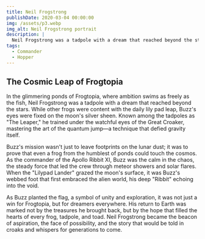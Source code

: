 ```yaml
---
title: Neil Frogstrong
publishDate: 2020-03-04 00:00:00
img: /assets/p3.webp
img_alt: Neil Frogstrong portrait
description: |
  Neil Frogstrong was a tadpole with a dream that reached beyond the stars.
tags:
  - Commander
  - Hopper
---
```


## The Cosmic Leap of Frogtopia
In the glimmering ponds of Frogtopia, where ambition swims as freely as the fish, Neil Frogstrong was a tadpole with a dream that reached beyond the stars. While other frogs were content with the daily lily pad leap, Buzz's eyes were fixed on the moon's silver sheen. Known among the tadpoles as "The Leaper," he trained under the watchful eyes of the Great Croaker, mastering the art of the quantum jump—a technique that defied gravity itself.

Buzz's mission wasn't just to leave footprints on the lunar dust; it was to prove that even a frog from the humblest of ponds could touch the cosmos. As the commander of the Apollo Ribbit XI, Buzz was the calm in the chaos, the steady force that led the crew through meteor showers and solar flares. When the "Lilypad Lander" grazed the moon's surface, it was Buzz's webbed foot that first embraced the alien world, his deep "Ribbit" echoing into the void.

As Buzz planted the flag, a symbol of unity and exploration, it was not just a win for Frogtopia, but for dreamers everywhere. His return to Earth was marked not by the treasures he brought back, but by the hope that filled the hearts of every frog, tadpole, and toad. Neil Frogstrong became the beacon of aspiration, the face of possibility, and the story that would be told in croaks and whispers for generations to come.